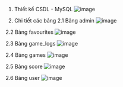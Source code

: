 1. Thiết kế CSDL - MySQL
![image](https://github.com/user-attachments/assets/0854bc41-764e-468e-8269-7ea064eb2681)

2. Chi tiết các bảng
2.1 Bảng admin
![image](https://github.com/user-attachments/assets/6647d6d4-3a5e-4ee1-a121-d61b26ec2d44)

2.2 Bảng favourites
![image](https://github.com/user-attachments/assets/b7da6389-e5a4-44bc-81f9-9bea01794dbb)

2.3 Bảng game_logs
![image](https://github.com/user-attachments/assets/d608a1b3-f480-438d-9395-35fa1a5c13d6)

2.4 Bảng games
![image](https://github.com/user-attachments/assets/8f56879b-595a-4194-8f66-68e47f242261)

2.5 Bảng score
![image](https://github.com/user-attachments/assets/4bea824c-c739-4b05-b9ba-95add03e774d)

2.6 Bảng user
![image](https://github.com/user-attachments/assets/0292b533-2598-464b-989b-84106f4fde14)
